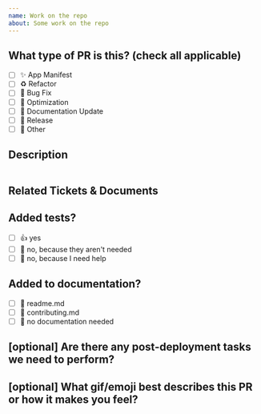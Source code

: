 ```yaml
---
name: Work on the repo
about: Some work on the repo
---
```


<!--
  For Work In Progress Pull Requests, please use the Draft PR feature,
  see https://github.blog/2019-02-14-introducing-draft-pull-requests/ for further details.
  
  For a timely review/response, please avoid force-pushing additional
  commits if your PR already received reviews or comments.
  
  Before submitting a Pull Request, please ensure you've done the following:
  - 📖 Read the Contributing Guide: https://github.com/brave-simpletons/scoop-the-business/blob/HEAD/.github/CONTRIBUTING.md.
  - 👷‍♀️ Create small PRs.
  - ✅ Provide tests for your changes. [when possible]
  - 📝 Use descriptive commit messages.
  - 📗 Update any related documentation and include any relevant screenshots. [not for App Manifest]
-->

## What type of PR is this? (check all applicable)

- [ ] ✨ App Manifest
- [ ] ♻️ Refactor
- [ ] 🐛 Bug Fix
- [ ] 👷 Optimization
- [ ] 📝 Documentation Update
- [ ] 🔖 Release
- [ ] 🚩 Other

## Description

<!-- Please do not leave this blank -->

<!-- Copy terminal output and paste it into code fence block -->

```powershell

```

## Related Tickets & Documents
<!-- Please use this format link issue numbers: Fixes #123 https://docs.github.com/en/free-pro-team@latest/github/managing-your-work-on-github/linking-a-pull-request-to-an-issue#linking-a-pull-request-to-an-issue-using-a-keyword-->

## Added tests?

- [ ] 👍 yes
- [ ] 🙅 no, because they aren't needed
- [ ] 🙋 no, because I need help

## Added to documentation?

- [ ] 📜 readme.md
- [ ] 📜 contributing.md
- [ ] 🙅 no documentation needed

## [optional] Are there any post-deployment tasks we need to perform?

## [optional] What gif/emoji best describes this PR or how it makes you feel?

<!-- note: PRs with deletes sections will be marked invalid -->

